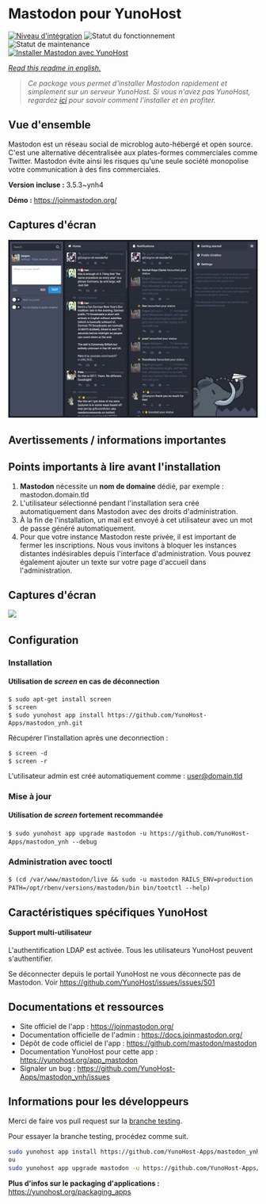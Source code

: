 <!--
N.B.: This README was automatically generated by https://github.com/YunoHost/apps/tree/master/tools/README-generator
It shall NOT be edited by hand.
-->

# Mastodon pour YunoHost

[![Niveau d'intégration](https://dash.yunohost.org/integration/mastodon.svg)](https://dash.yunohost.org/appci/app/mastodon) ![Statut du fonctionnement](https://ci-apps.yunohost.org/ci/badges/mastodon.status.svg) ![Statut de maintenance](https://ci-apps.yunohost.org/ci/badges/mastodon.maintain.svg)  
[![Installer Mastodon avec YunoHost](https://install-app.yunohost.org/install-with-yunohost.svg)](https://install-app.yunohost.org/?app=mastodon)

*[Read this readme in english.](./README.md)*

> *Ce package vous permet d'installer Mastodon rapidement et simplement sur un serveur YunoHost.
Si vous n'avez pas YunoHost, regardez [ici](https://yunohost.org/#/install) pour savoir comment l'installer et en profiter.*

## Vue d'ensemble

Mastodon est un réseau social de microblog auto-hébergé et open source. C'est une alternative décentralisée aux plates-formes commerciales comme Twitter. Mastodon évite ainsi les risques qu'une seule société monopolise votre communication à des fins commerciales.


**Version incluse :** 3.5.3~ynh4


**Démo :** https://joinmastodon.org/

## Captures d'écran

![Capture d'écran de Mastodon](./doc/screenshots/mastodon.png)

## Avertissements / informations importantes

## Points importants à lire avant l'installation

1. **Mastodon** nécessite un **nom de domaine** dédié, par exemple : mastodon.domain.tld
1. L'utilisateur sélectionné pendant l'installation sera créé automatiquement dans Mastodon avec des droits d'administration.
1. À la fin de l'installation, un mail est envoyé à cet utilisateur avec un mot de passe généré automatiquement.
1. Pour que votre instance Mastodon reste privée, il est important de fermer les inscriptions. Nous vous invitons à bloquer les instances distantes indésirables depuis l'interface d'administration. Vous pouvez également ajouter un texte sur votre page d'accueil dans l'administration.

## Captures d'écran

![](https://framalibre.org/sites/default/files/mastodon.png)

## Configuration

### Installation

#### Utilisation de *screen* en cas de déconnection
```
$ sudo apt-get install screen
$ screen
$ sudo yunohost app install https://github.com/YunoHost-Apps/mastodon_ynh.git
```
Récupérer l'installation après une deconnection :
```
$ screen -d
$ screen -r
```
L'utilisateur admin est créé automatiquement comme : user@domain.tld

### Mise à jour

#### Utilisation de *screen* fortement recommandée

`$ sudo yunohost app upgrade mastodon -u https://github.com/YunoHost-Apps/mastodon_ynh --debug `

### Administration avec tooctl

`$ (cd /var/www/mastodon/live && sudo -u mastodon RAILS_ENV=production PATH=/opt/rbenv/versions/mastodon/bin bin/tootctl --help)`

## Caractéristiques spécifiques YunoHost

#### Support multi-utilisateur

L'authentification LDAP est activée. Tous les utilisateurs YunoHost peuvent s'authentifier.

Se déconnecter depuis le portail YunoHost ne vous déconnecte pas de Mastodon. Voir https://github.com/YunoHost/issues/issues/501

## Documentations et ressources

* Site officiel de l'app : <https://joinmastodon.org/>
* Documentation officielle de l'admin : <https://docs.joinmastodon.org/>
* Dépôt de code officiel de l'app : <https://github.com/mastodon/mastodon>
* Documentation YunoHost pour cette app : <https://yunohost.org/app_mastodon>
* Signaler un bug : <https://github.com/YunoHost-Apps/mastodon_ynh/issues>

## Informations pour les développeurs

Merci de faire vos pull request sur la [branche testing](https://github.com/YunoHost-Apps/mastodon_ynh/tree/testing).

Pour essayer la branche testing, procédez comme suit.

``` bash
sudo yunohost app install https://github.com/YunoHost-Apps/mastodon_ynh/tree/testing --debug
ou
sudo yunohost app upgrade mastodon -u https://github.com/YunoHost-Apps/mastodon_ynh/tree/testing --debug
```

**Plus d'infos sur le packaging d'applications :** <https://yunohost.org/packaging_apps>
